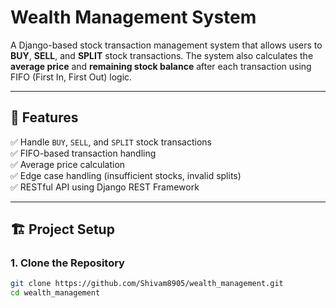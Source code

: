 # Wealth Management System

A Django-based stock transaction management system that allows users to **BUY**, **SELL**, and **SPLIT** stock transactions. The system also calculates the **average price** and **remaining stock balance** after each transaction using FIFO (First In, First Out) logic.

---

## 🚀 **Features**
✅ Handle `BUY`, `SELL`, and `SPLIT` stock transactions  
✅ FIFO-based transaction handling  
✅ Average price calculation  
✅ Edge case handling (insufficient stocks, invalid splits)  
✅ RESTful API using Django REST Framework  

---

## 🏗️ **Project Setup**
### 1. **Clone the Repository**
```bash
git clone https://github.com/Shivam8905/wealth_management.git
cd wealth_management

